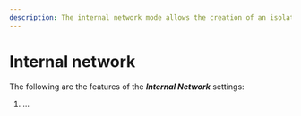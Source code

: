 ```yaml
---
description: The internal network mode allows the creation of an isolated virtual network.
---
```


# Internal network

The following are the features of the _**Internal Network**_ settings:

1. ...

